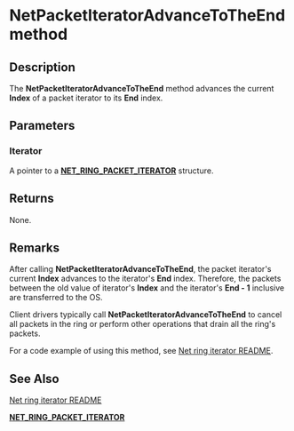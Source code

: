 # NetPacketIteratorAdvanceToTheEnd method


## Description



The **NetPacketIteratorAdvanceToTheEnd** method advances the current **Index** of a packet iterator to its **End** index.

## Parameters

### Iterator

A pointer to a [**NET_RING_PACKET_ITERATOR**](net_ring_packet_iterator.md) structure.

## Returns

None.

## Remarks

After calling **NetPacketIteratorAdvanceToTheEnd**, the packet iterator's current **Index** advances to the iterator's **End** index. Therefore, the packets between the old value of iterator's **Index** and the iterator's **End - 1** inclusive are transferred to the OS.

Client drivers typically call **NetPacketIteratorAdvanceToTheEnd** to cancel all packets in the ring or perform other operations that drain all the ring's packets.

For a code example of using this method, see [Net ring iterator README](readme.md).

## See Also

[Net ring iterator README](readme.md)

[**NET_RING_PACKET_ITERATOR**](net_ring_packet_iterator.md)
